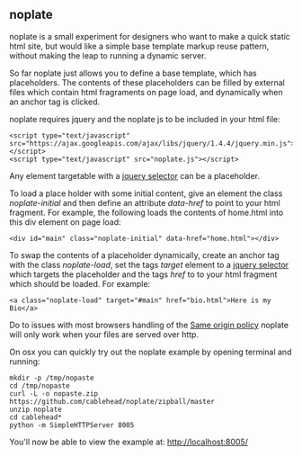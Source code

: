 noplate
-------

noplate is a small experiment for designers who want to make a quick static
html site, but would like a simple base template markup reuse pattern, without
making the leap to running a dynamic server.

So far noplate just allows you to define a base template, which has
placeholders.  The contents of these placeholders can be filled by external
files which contain html fragraments on page load, and dynamically when an
anchor tag is clicked.

noplate requires jquery and the noplate js to be included in your html file:

    <script type="text/javascript" src="https://ajax.googleapis.com/ajax/libs/jquery/1.4.4/jquery.min.js"></script>
    <script type="text/javascript" src="noplate.js"></script>

Any element targetable with a [jquery
selector](http://api.jquery.com/category/selectors/) can be a placeholder.

To load a place holder with some initial content, give an element the class
*noplate-initial* and then define an attribute *data-href* to point to your
html fragment.  For example, the following loads the contents of home.html into
this div element on page load:

    <div id="main" class="noplate-initial" data-href="home.html"></div>

To swap the contents of a placeholder dynamically, create an anchor tag with
the class *noplate-load*, set the tags *target* element to a [jquery
selector](http://api.jquery.com/category/selectors/) which targets the
placeholder and the tags *href* to to your html fragment which should be
loaded.  For example:

    <a class="noplate-load" target="#main" href="bio.html">Here is my Bio</a>

Do to issues with most browsers handling of the [Same origin
policy](http://en.wikipedia.org/wiki/Same_origin_policy) noplate will only work
when your files are served over http.

On osx you can quickly try out the noplate example by opening terminal and running:

    mkdir -p /tmp/nopaste
    cd /tmp/nopaste
    curl -L -o nopaste.zip https://github.com/cablehead/noplate/zipball/master
    unzip noplate
    cd cablehead*
    python -m SimpleHTTPServer 8005

You'll now be able to view the example at: [http://localhost:8005/](http://localhost:8005/)

